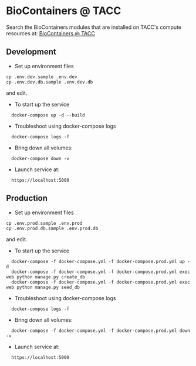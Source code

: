# BioContainers @ TACC 

Search the BioContainers modules that are installed on TACC's compute resources at: [BioContainers @ TACC](https://biocontainers.tacc.utexas.edu/search)

## Development

- Set up environment files
```
cp .env.dev.sample .env.dev
cp .env.dev.db.sample .env.dev.db
```
and edit.
- To start up the service

```
  docker-compose up -d --build
```

- Troubleshoot using docker-compose logs

```
  docker-compose logs -f

```
- Bring down all volumes:

```
  docker-compose down -v
```

- Launch service at:

```
  https://localhost:5000

```

## Production

- Set up environment files
```
cp .env.prod.sample .env.prod
cp .env.prod.db.sample .env.prod.db
```
and edit.

- To start up the service

```
  docker-compose -f docker-compose.yml -f docker-compose.prod.yml up -d
  docker-compose -f docker-compose.yml -f docker-compose.prod.yml exec web python manage.py create_db
  docker-compose -f docker-compose.yml -f docker-compose.prod.yml exec web python manage.py seed_db
```

- Troubleshoot using docker-compose logs

```
  docker-compose logs -f

```
- Bring down all volumes:

```
  docker-compose -f docker-compose.yml -f docker-compose.prod.yml down -v
```

- Launch service at:

```
  https://localhost:5000

```
